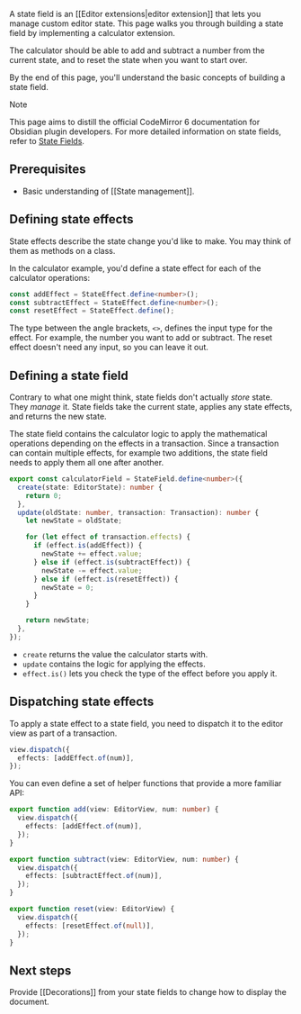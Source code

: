A state field is an [[Editor extensions|editor extension]] that lets you manage custom editor state. This page walks you through building a state field by implementing a calculator extension.

The calculator should be able to add and subtract a number from the current state, and to reset the state when you want to start over.

By the end of this page, you'll understand the basic concepts of building a state field.

> [!note]
> This page aims to distill the official CodeMirror 6 documentation for Obsidian plugin developers. For more detailed information on state fields, refer to [State Fields](https://codemirror.net/docs/guide/#state-fields).

## Prerequisites

- Basic understanding of [[State management]].

## Defining state effects

State effects describe the state change you'd like to make. You may think of them as methods on a class.

In the calculator example, you'd define a state effect for each of the calculator operations:

```ts
const addEffect = StateEffect.define<number>();
const subtractEffect = StateEffect.define<number>();
const resetEffect = StateEffect.define();
```

The type between the angle brackets, `<>`, defines the input type for the effect. For example, the number you want to add or subtract. The reset effect doesn't need any input, so you can leave it out.

## Defining a state field

Contrary to what one might think, state fields don't actually _store_ state. They _manage_ it. State fields take the current state, applies any state effects, and returns the new state.

The state field contains the calculator logic to apply the mathematical operations depending on the effects in a transaction. Since a transaction can contain multiple effects, for example two additions, the state field needs to apply them all one after another.

```ts
export const calculatorField = StateField.define<number>({
  create(state: EditorState): number {
    return 0;
  },
  update(oldState: number, transaction: Transaction): number {
    let newState = oldState;

    for (let effect of transaction.effects) {
      if (effect.is(addEffect)) {
        newState += effect.value;
      } else if (effect.is(subtractEffect)) {
        newState -= effect.value;
      } else if (effect.is(resetEffect)) {
        newState = 0;
      }
    }

    return newState;
  },
});
```

- `create` returns the value the calculator starts with.
- `update` contains the logic for applying the effects.
- `effect.is()` lets you check the type of the effect before you apply it.

## Dispatching state effects

To apply a state effect to a state field, you need to dispatch it to the editor view as part of a transaction.

```ts
view.dispatch({
  effects: [addEffect.of(num)],
});
```

You can even define a set of helper functions that provide a more familiar API:

```ts
export function add(view: EditorView, num: number) {
  view.dispatch({
    effects: [addEffect.of(num)],
  });
}

export function subtract(view: EditorView, num: number) {
  view.dispatch({
    effects: [subtractEffect.of(num)],
  });
}

export function reset(view: EditorView) {
  view.dispatch({
    effects: [resetEffect.of(null)],
  });
}
```

## Next steps

Provide [[Decorations]] from your state fields to change how to display the document.
